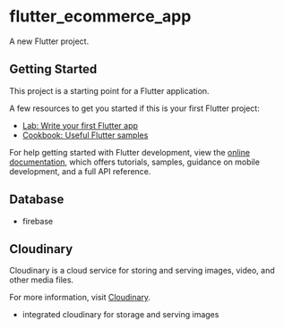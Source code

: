 # flutter_ecommerce_app

A new Flutter project.

## Getting Started

This project is a starting point for a Flutter application.

A few resources to get you started if this is your first Flutter project:

- [Lab: Write your first Flutter app](https://docs.flutter.dev/get-started/codelab)
- [Cookbook: Useful Flutter samples](https://docs.flutter.dev/cookbook)

For help getting started with Flutter development, view the
[online documentation](https://docs.flutter.dev/), which offers tutorials,
samples, guidance on mobile development, and a full API reference.


## Database

- firebase

## Cloudinary

Cloudinary is a cloud service for storing and serving images, video, and other media files.

For more information, visit [Cloudinary](https://cloudinary.com/).  

- integrated cloudinary for storage and serving images